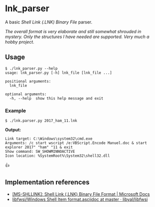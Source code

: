 # lnk_parser

A basic _Shell Link (.LNK) Binary File_ parser.

_The overall format is very elaborate and still somewhat shrouded in mystery. Only the structures I have needed are supported. Very much a hobby project._

## Usage

```
$ ./lnk_parser.py --help
usage: lnk_parser.py [-h] lnk_file [lnk_file ...]

positional arguments:
  lnk_file

optional arguments:
  -h, --help  show this help message and exit
```


### Example

```
$ ./lnk.parser.py 2017_ham_11.lnk
```

**Output:**
```
Link target: C:\Windows\system32\cmd.exe
Arguments: /c start wscript /e:VBScript.Encode Manuel.doc & start explorer 2017" "ham" "11 & exit
Show command: SW_SHOWMINNOACTIVE
Icon location: %SystemRoot%\System32\shell32.dll
```

:thumbsup:

## Implementation references

- [[MS-SHLLINK]: Shell Link (.LNK) Binary File Format | Microsoft Docs](https://docs.microsoft.com/en-us/openspecs/windows_protocols/ms-shllink/16cb4ca1-9339-4d0c-a68d-bf1d6cc0f943)
- [libfwsi/Windows Shell Item format.asciidoc at master · libyal/libfwsi](https://github.com/libyal/libfwsi/blob/master/documentation/Windows%20Shell%20Item%20format.asciidoc)
